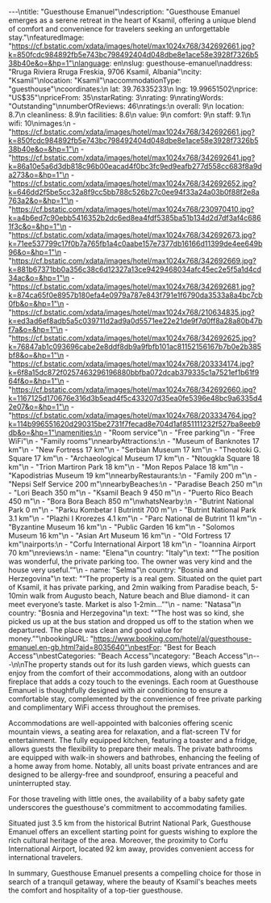 ---\ntitle: "Guesthouse Emanuel"\ndescription: "Guesthouse Emanuel emerges as a serene retreat in the heart of Ksamil, offering a unique blend of comfort and convenience for travelers seeking an unforgettable stay."\nfeaturedImage: "https://cf.bstatic.com/xdata/images/hotel/max1024x768/342692661.jpg?k=850fcdc984892fb5e743bc798492404d048dbe8e1ace58e3928f7326b538b40e&o=&hp=1"\nlanguage: en\nslug: guesthouse-emanuel\naddress: "Rruga Riviera Rruga Freskia, 9706 Ksamil, Albania"\ncity: "Ksamil"\nlocation: "Ksamil"\naccommodationType: "guesthouse"\ncoordinates:\n  lat: 39.76335233\n  lng: 19.99651502\nprice: "US$35"\npriceFrom: 35\nstarRating: 3\nrating: 9\nratingWords: "Outstanding"\nnumberOfReviews: 46\nratings:\n  overall: 9\n  location: 8.7\n  cleanliness: 8.9\n  facilities: 8.6\n  value: 9\n  comfort: 9\n  staff: 9.1\n  wifi: 10\nimages:\n  - "https://cf.bstatic.com/xdata/images/hotel/max1024x768/342692661.jpg?k=850fcdc984892fb5e743bc798492404d048dbe8e1ace58e3928f7326b538b40e&o=&hp=1"\n  - "https://cf.bstatic.com/xdata/images/hotel/max1024x768/342692641.jpg?k=86a10e5a6d3db818c96b00eacad4f0bc3fc9ed9eafb277d558cc683f8a9da273&o=&hp=1"\n  - "https://cf.bstatic.com/xdata/images/hotel/max1024x768/342692652.jpg?k=646dd2f5be5cc32a8f9cc5bb788c526b27c0ee94f33a24a03b0f88f2e8a763a2&o=&hp=1"\n  - "https://cf.bstatic.com/xdata/images/hotel/max1024x768/230970410.jpg?k=a4b6ed7c90ebb5416352b2dc6ed8ea4fdf5385ba51b134d2d7df3af4c6861f3c&o=&hp=1"\n  - "https://cf.bstatic.com/xdata/images/hotel/max1024x768/342692673.jpg?k=71ee537799c17f0b7a765fb1a4c0aabe157e7377db16166d11399de4ee649b96&o=&hp=1"\n  - "https://cf.bstatic.com/xdata/images/hotel/max1024x768/342692669.jpg?k=881b67371bb0a356c38c6d12327a13ce9429468034afc45ec2e5f5a1d4cd34ac&o=&hp=1"\n  - "https://cf.bstatic.com/xdata/images/hotel/max1024x768/342692681.jpg?k=874ca65f0e8957b180efa4e0979a787e843f791e1f6790da3533a8a4bc7cb0fb&o=&hp=1"\n  - "https://cf.bstatic.com/xdata/images/hotel/max1024x768/210634835.jpg?k=ed3ad6ef8adb5a5c039711d2ad9a0d5571ee22e21de9f7d0ff8a28a80b47bf7a&o=&hp=1"\n  - "https://cf.bstatic.com/xdata/images/hotel/max1024x768/342692625.jpg?k=76847ab1c093696cabe2e8ddf8db9a9fbfb101ac81152156167b7b0e2b385bf8&o=&hp=1"\n  - "https://cf.bstatic.com/xdata/images/hotel/max1024x768/203334174.jpg?k=6f8a15dc872f0257463296196880bbfba072dcab379335c1a7521ef1b61f964f&o=&hp=1"\n  - "https://cf.bstatic.com/xdata/images/hotel/max1024x768/342692660.jpg?k=1167125d170676e316d3b5ead4f5c433207d35ea0fe5396e48bc9a6335d42e07&o=&hp=1"\n  - "https://cf.bstatic.com/xdata/images/hotel/max1024x768/203334764.jpg?k=114b996551620d290315be2731f7fecad8e704d1af851111232f527ba8eeb9db&o=&hp=1"\namenities:\n  - "Room service"\n  - "Free parking"\n  - "Free WiFi"\n  - "Family rooms"\nnearbyAttractions:\n  - "Museum of Banknotes 17 km"\n  - "New Fortress 17 km"\n  - "Serbian Museum 17 km"\n  - "Theotoki G. Square 17 km"\n  - "Archaeological Museum 17 km"\n  - "Ntougkla Square 18 km"\n  - "Trion Martiron Park 18 km"\n  - "Mon Repos Palace 18 km"\n  - "Kapodistrias Museum 19 km"\nnearbyRestaurants:\n  - "Family 200 m"\n  - "Nepsi Self Service 200 m"\nnearbyBeaches:\n  - "Paradise Beach 250 m"\n  - "Lori Beach 350 m"\n  - "Ksamil Beach 9 450 m"\n  - "Puerto Rico Beach 450 m"\n  - "Bora Bora Beach 850 m"\nwhatsNearby:\n  - "Butrint National Park 0 m"\n  - "Parku Kombetar I Butrintit 700 m"\n  - "Butrint National Park 3.1 km"\n  - "Plazhi I Krorezes 4.1 km"\n  - "Parc National de Butrint 11 km"\n  - "Byzantine Museum 16 km"\n  - "Public Garden 16 km"\n  - "Solomos Museum 16 km"\n  - "Asian Art Museum 16 km"\n  - "Old Fortress 17 km"\nairports:\n  - "Corfu International Airport 18 km"\n  - "Ioannina Airport 70 km"\nreviews:\n  - name: "Elena"\n    country: "Italy"\n    text: "“The position was wonderful, the private parking too. The owner was very kind and the house very useful.”"\n  - name: "Selma"\n    country: "Bosnia and Herzegovina"\n    text: "“The property is a real gem. Situated on the quiet part of Ksamil, it has private parking, and 2min walking from Paradise beach, 5-10min walk from Augusto beach, Nature beach and Blue diamond- it can meet everyone’s taste. Market is also 1-2min...”"\n  - name: "Natasa"\n    country: "Bosnia and Herzegovina"\n    text: "“The host was so kind, she picked us up at the bus station and dropped us off to the station when we departured. The place was clean and good value for money.”"\nbookingURL: "https://www.booking.com/hotel/al/guesthouse-emanuel.en-gb.html?aid=8035640"\nbestFor: "Best for Beach Access"\nbestCategories: "Beach Access"\ncategory: "Beach Access"\n---\n\nThe property stands out for its lush garden views, which guests can enjoy from the comfort of their accommodations, along with an outdoor fireplace that adds a cozy touch to the evenings. Each room at Guesthouse Emanuel is thoughtfully designed with air conditioning to ensure a comfortable stay, complemented by the convenience of free private parking and complimentary WiFi access throughout the premises.

Accommodations are well-appointed with balconies offering scenic mountain views, a seating area for relaxation, and a flat-screen TV for entertainment. The fully equipped kitchen, featuring a toaster and a fridge, allows guests the flexibility to prepare their meals. The private bathrooms are equipped with walk-in showers and bathrobes, enhancing the feeling of a home away from home. Notably, all units boast private entrances and are designed to be allergy-free and soundproof, ensuring a peaceful and uninterrupted stay.

For those traveling with little ones, the availability of a baby safety gate underscores the guesthouse's commitment to accommodating families. 

Situated just 3.5 km from the historical Butrint National Park, Guesthouse Emanuel offers an excellent starting point for guests wishing to explore the rich cultural heritage of the area. Moreover, the proximity to Corfu International Airport, located 92 km away, provides convenient access for international travelers.

In summary, Guesthouse Emanuel presents a compelling choice for those in search of a tranquil getaway, where the beauty of Ksamil's beaches meets the comfort and hospitality of a top-tier guesthouse.